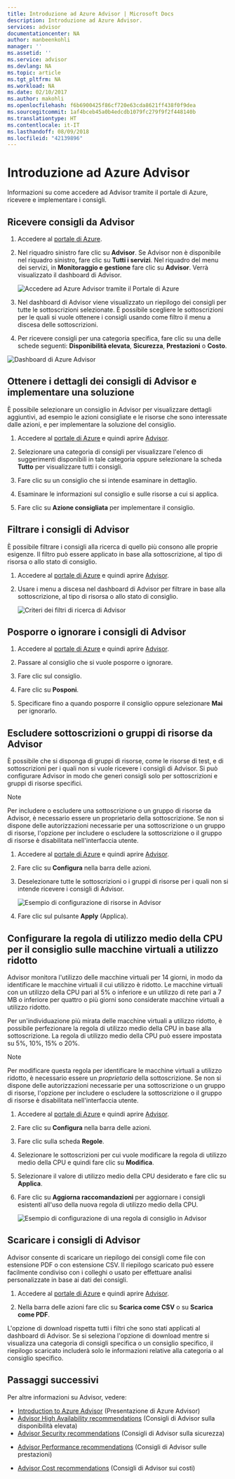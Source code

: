 ```yaml
---
title: Introduzione ad Azure Advisor | Microsoft Docs
description: Introduzione ad Azure Advisor.
services: advisor
documentationcenter: NA
author: manbeenkohli
manager: ''
ms.assetid: ''
ms.service: advisor
ms.devlang: NA
ms.topic: article
ms.tgt_pltfrm: NA
ms.workload: NA
ms.date: 02/10/2017
ms.author: makohli
ms.openlocfilehash: f6b6900425f86cf720e63cda8621ff438f0f9dea
ms.sourcegitcommit: 1af4bceb45a0b4edcdb1079fc279f9f2f448140b
ms.translationtype: HT
ms.contentlocale: it-IT
ms.lasthandoff: 08/09/2018
ms.locfileid: "42139896"
---
```

# <a name="get-started-with-azure-advisor"></a>Introduzione ad Azure Advisor

Informazioni su come accedere ad Advisor tramite il portale di Azure, ricevere e implementare i consigli.

## <a name="get-advisor-recommendations"></a>Ricevere consigli da Advisor

1. Accedere al [portale di Azure](https://portal.azure.com).

2. Nel riquadro sinistro fare clic su **Advisor**.  Se Advisor non è disponibile nel riquadro sinistro, fare clic su **Tutti i servizi**.  Nel riquadro del menu dei servizi, in **Monitoraggio e gestione** fare clic su **Advisor**.
 Verrà visualizzato il dashboard di Advisor.

   ![Accedere ad Azure Advisor tramite il Portale di Azure](./media/advisor-get-started/advisor-portal-menu.png) 

4. Nel dashboard di Advisor viene visualizzato un riepilogo dei consigli per tutte le sottoscrizioni selezionate.  È possibile scegliere le sottoscrizioni per le quali si vuole ottenere i consigli usando come filtro il menu a discesa delle sottoscrizioni.

5. Per ricevere consigli per una categoria specifica, fare clic su una delle schede seguenti: **Disponibilità elevata**, **Sicurezza**, **Prestazioni** o **Costo**. 

  ![Dashboard di Azure Advisor](./media/advisor-overview/advisor-dashboard.png)

## <a name="get-advisor-recommendation-details-and-implement-a-solution"></a>Ottenere i dettagli dei consigli di Advisor e implementare una soluzione

È possibile selezionare un consiglio in Advisor per visualizzare dettagli aggiuntivi, ad esempio le azioni consigliate e le risorse che sono interessate dalle azioni, e per implementare la soluzione del consiglio.  

1. Accedere al [portale di Azure](https://portal.azure.com) e quindi aprire [Advisor](https://aka.ms/azureadvisordashboard).

2. Selezionare una categoria di consigli per visualizzare l'elenco di suggerimenti disponibili in tale categoria oppure selezionare la scheda **Tutto** per visualizzare tutti i consigli.

3. Fare clic su un consiglio che si intende esaminare in dettaglio.

4. Esaminare le informazioni sul consiglio e sulle risorse a cui si applica.

5. Fare clic su **Azione consigliata** per implementare il consiglio.

## <a name="filter-advisor-recommendations"></a>Filtrare i consigli di Advisor

È possibile filtrare i consigli alla ricerca di quello più consono alle proprie esigenze.  Il filtro può essere applicato in base alla sottoscrizione, al tipo di risorsa o allo stato di consiglio.  

1. Accedere al [portale di Azure](https://portal.azure.com) e quindi aprire [Advisor](https://aka.ms/azureadvisordashboard).

2.  Usare i menu a discesa nel dashboard di Advisor per filtrare in base alla sottoscrizione, al tipo di risorsa o allo stato di consiglio.

    ![Criteri dei filtri di ricerca di Advisor](./media/advisor-get-started/advisor-filters.png)

## <a name="postpone-or-dismiss-advisor-recommendations"></a>Posporre o ignorare i consigli di Advisor

1. Accedere al [portale di Azure](https://portal.azure.com) e quindi aprire [Advisor](https://aka.ms/azureadvisordashboard).

2. Passare al consiglio che si vuole posporre o ignorare.

3. Fare clic sul consiglio.

4. Fare clic su **Posponi**. 

5. Specificare fino a quando posporre il consiglio oppure selezionare **Mai** per ignorarlo.

## <a name="exclude-subscriptions-or-resource-groups-from-advisor"></a>Escludere sottoscrizioni o gruppi di risorse da Advisor

È possibile che si disponga di gruppi di risorse, come le risorse di test, e di sottoscrizioni per i quali non si vuole ricevere i consigli di Advisor.  Si può configurare Advisor in modo che generi consigli solo per sottoscrizioni e gruppi di risorse specifici.

> [!NOTE]
> Per includere o escludere una sottoscrizione o un gruppo di risorse da Advisor, è necessario essere un proprietario della sottoscrizione.  Se non si dispone delle autorizzazioni necessarie per una sottoscrizione o un gruppo di risorse, l'opzione per includere o escludere la sottoscrizione o il gruppo di risorse è disabilitata nell'interfaccia utente.

1. Accedere al [portale di Azure](https://portal.azure.com) e quindi aprire [Advisor](https://aka.ms/azureadvisordashboard).

2. Fare clic su **Configura** nella barra delle azioni.

3. Deselezionare tutte le sottoscrizioni o i gruppi di risorse per i quali non si intende ricevere i consigli di Advisor.

    ![Esempio di configurazione di risorse in Advisor](./media/advisor-get-started/advisor-configure-resources.png)

4. Fare clic sul pulsante **Apply** (Applica).

## <a name="configure-the-average-cpu-utilization-rule-for-the-low-usage-virtual-machine-recommendation"></a>Configurare la regola di utilizzo medio della CPU per il consiglio sulle macchine virtuali a utilizzo ridotto

Advisor monitora l'utilizzo delle macchine virtuali per 14 giorni, in modo da identificare le macchine virtuali il cui utilizzo è ridotto. Le macchine virtuali con un utilizzo della CPU pari al 5% o inferiore e un utilizzo di rete pari a 7 MB o inferiore per quattro o più giorni sono considerate macchine virtuali a utilizzo ridotto.

Per un'individuazione più mirata delle macchine virtuali a utilizzo ridotto, è possibile perfezionare la regola di utilizzo medio della CPU in base alla sottoscrizione.  La regola di utilizzo medio della CPU può essere impostata su 5%, 10%, 15% o 20%.

> [!NOTE]
> Per modificare questa regola per identificare le macchine virtuali a utilizzo ridotto, è necessario essere un *proprietario* della sottoscrizione.  Se non si dispone delle autorizzazioni necessarie per una sottoscrizione o un gruppo di risorse, l'opzione per includere o escludere la sottoscrizione o il gruppo di risorse è disabilitata nell'interfaccia utente. 

1. Accedere al [portale di Azure](https://portal.azure.com) e quindi aprire [Advisor](https://aka.ms/azureadvisordashboard).

2. Fare clic su **Configura** nella barra delle azioni.

3. Fare clic sulla scheda **Regole**.

4. Selezionare le sottoscrizioni per cui vuole modificare la regola di utilizzo medio della CPU e quindi fare clic su **Modifica**.

5. Selezionare il valore di utilizzo medio della CPU desiderato e fare clic su **Applica**.

6. Fare clic su **Aggiorna raccomandazioni** per aggiornare i consigli esistenti all'uso della nuova regola di utilizzo medio della CPU. 

   ![Esempio di configurazione di una regola di consiglio in Advisor](./media/advisor-get-started/advisor-configure-rules.png)

## <a name="download-your-advisor-recommendations"></a>Scaricare i consigli di Advisor

Advisor consente di scaricare un riepilogo dei consigli  come file con estensione PDF o con estensione CSV.  Il riepilogo scaricato può essere facilmente condiviso con i colleghi o usato per effettuare analisi personalizzate in base ai dati dei consigli.

1. Accedere al [portale di Azure](https://portal.azure.com) e quindi aprire [Advisor](https://aka.ms/azureadvisordashboard).

2. Nella barra delle azioni fare clic su **Scarica come CSV** o su **Scarica come PDF**.

L'opzione di download rispetta tutti i filtri che sono stati applicati al dashboard di Advisor.  Se si seleziona l'opzione di download mentre si visualizza una categoria di consigli specifica o un consiglio specifico, il riepilogo scaricato includerà solo le informazioni relative alla categoria o al consiglio specifico. 

## <a name="next-steps"></a>Passaggi successivi

Per altre informazioni su Advisor, vedere:
* [Introduction to Azure Advisor](advisor-overview.md) (Presentazione di Azure Advisor)
* [Advisor High Availability recommendations](advisor-high-availability-recommendations.md) (Consigli di Advisor sulla disponibilità elevata)
* [Advisor Security recommendations](advisor-security-recommendations.md) (Consigli di Advisor sulla sicurezza)
-  [Advisor Performance recommendations](advisor-performance-recommendations.md) (Consigli di Advisor sulle prestazioni)
* [Advisor Cost recommendations](advisor-performance-recommendations.md) (Consigli di Advisor sui costi)
